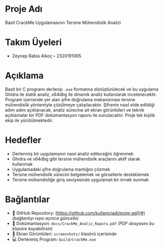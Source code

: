 # Proje Adı
Basit CrackMe Uygulamasının Tersine Mühendislik Analizi

# Takım Üyeleri
- Zeynep Rabia Alkoç – 2320191065

# Açıklama
Basit bir C programı derlenip `.exe` formatına dönüştürülecek ve bu uygulama Ghidra ile statik analiz, x64dbg ile dinamik analiz kullanılarak incelenecektir. Program içerisinde yer alan şifre doğrulama mekanizması tersine mühendislik yöntemiyle çözülmeye çalışılacaktır. Şifrenin nasıl elde edildiği adım adım açıklanacak, analiz sürecine ait ekran görüntüleri ve teknik açıklamalar bir PDF dokümantasyon raporu ile sunulacaktır. Proje tek kişilik ekip ile yürütülmektedir.

# Hedefler
- Derlenmiş bir uygulamanın nasıl analiz edileceğini öğrenmek  
- Ghidra ve x64dbg gibi tersine mühendislik araçlarını aktif olarak kullanmak  
- Uygulamadaki şifre doğrulama mantığını çözmek  
- Tersine mühendislik sürecini belgelemek ve görsellerle desteklemek  
- Tersine mühendisliğe giriş seviyesinde uygulamalı bir örnek sunmak  

# Bağlantılar
- 🔗 GitHub Repository: [https://github.com/kullaniciadi/proje-adi](#) *(bağlantıyı repo açınca güncelle)*
- 📄 Dokümantasyon: `docs/CrackMe_Analiz_Raporu.pdf` *(PDF dosyasını bu klasöre koyabilirsin)*
- 📸 Ekran Görüntüleri: `screenshots/` klasörü içerisinde
- 💻 Derlenmiş Program: `build/CrackMe.exe`
